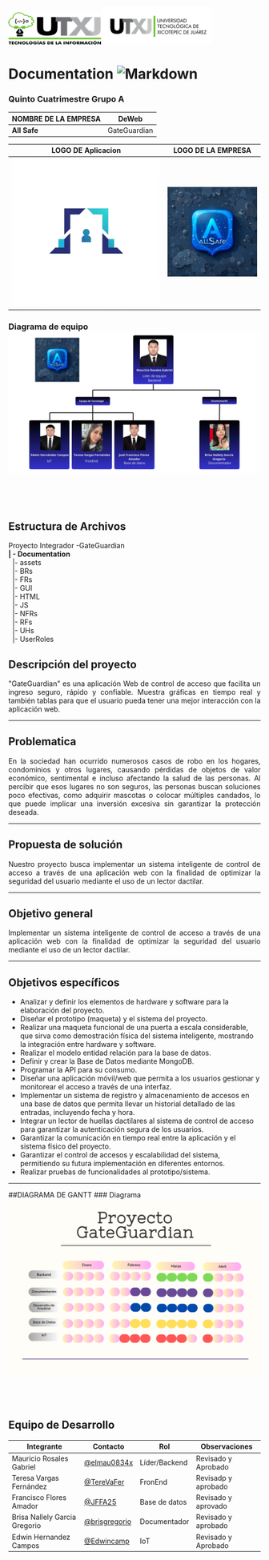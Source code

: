 ![UTXJ Logo](https://github.com/Brisgregorio/GateGuardian_Documentacion/blob/main/assets/utxj.png
) ![TI Logo]( https://github.com/Brisgregorio/GateGuardian_Documentacion/blob/main/assets/utxj2.png
)
# Documentation ![Markdown](https://img.shields.io/badge/markdown-%23000000.svg?style=for-the-badge&logo=markdown&logoColor=white)

### Quinto Cuatrimestre Grupo A

| NOMBRE DE LA EMPRESA | DeWeb |
|----------------------|-------|
| **All Safe**         | GateGuardian|

| LOGO DE Aplicacion        | LOGO DE LA EMPRESA       |
|------------------------|--------------------------|
| ![Logo de app](https://github.com/Brisgregorio/GateGuardian_Documentacion/blob/main/assets/WhatsApp%20Image%202025-04-01%20at%2010.31.09%20AM.jpeg) | ![Logo de la Empresa](https://github.com/Brisgregorio/GateGuardian_Documentacion/blob/main/assets/WhatsApp%20Image%202025-03-21%20at%201.58.59%20PM.jpeg) |

### Diagrama de equipo ![](https://github.com/Brisgregorio/GateGuardian_Documentacion/blob/main/assets/Agregar%20texto.png?raw=true) <br></br><br></br>

## Estructura de Archivos
Proyecto Integrador -GateGuardian<br>
**| - Documentation**<br>
&nbsp;&nbsp;|- assets<br>
&nbsp;&nbsp;|- BRs<br>
&nbsp;&nbsp;|- FRs<br>
&nbsp;&nbsp;|- GUI<br>
&nbsp;&nbsp;|- HTML<br>
&nbsp;&nbsp;|- JS<br>
&nbsp;&nbsp;|- NFRs<br>
&nbsp;&nbsp;|- RFs<br>
&nbsp;&nbsp;|- UHs<br>
&nbsp;&nbsp;|- UserRoles<br>

## Descripción del proyecto 
<p align="justify">
 "GateGuardian" es una aplicación Web de control de acceso que facilita un ingreso seguro, rápido y confiable. Muestra gráficas en tiempo real y también tablas para que el usuario pueda tener una mejor interacción con la aplicación web.
</p>
<hr>

## Problematica
<p align="justify">
En la sociedad han ocurrido numerosos casos de robo en los hogares, condominios y otros lugares, causando pérdidas de objetos de valor económico, sentimental e incluso afectando la salud de las personas. Al percibir que esos lugares no son seguros, las personas buscan soluciones poco efectivas, como adquirir mascotas o colocar múltiples candados, lo que puede implicar una inversión excesiva sin garantizar la protección deseada.
</p>
<hr>

## Propuesta de solución
<p align="justify">
Nuestro proyecto busca implementar un sistema inteligente de control de acceso a través de una aplicación web con la finalidad de optimizar la seguridad del usuario mediante el uso de un lector dactilar.
</p>
<hr>

## Objetivo general
<p align="justify">
Implementar un sistema inteligente de control de acceso a través de una aplicación web con la finalidad de optimizar la seguridad del usuario mediante el uso de un lector dactilar.
</p>
<hr>

## Objetivos específicos
<p align="justify"> 

- Analizar y definir los elementos de hardware y software para la elaboración del proyecto.
- Diseñar el prototipo (maqueta) y el sistema del proyecto.
- Realizar una maqueta funcional de una puerta a escala considerable, que sirva como demostración física del sistema inteligente, mostrando la integración entre hardware y software.
- Realizar el modelo entidad relación para la base de datos.
- Definir y crear la Base de Datos mediante MongoDB.
- Programar la API para su consumo.
- Diseñar una aplicación móvil/web que permita a los usuarios gestionar y monitorear el acceso a través de una interfaz.
- Implementar un sistema de registro y almacenamiento de accesos en una base de datos que permita llevar un historial detallado de las entradas, incluyendo fecha y hora.
- Integrar un lector de huellas dactilares al sistema de control de acceso para garantizar la autenticación segura de los usuarios.
- Garantizar la comunicación en tiempo real entre la aplicación y el sistema físico del proyecto.
- Garantizar el control de accesos y escalabilidad del sistema, permitiendo su futura implementación en diferentes entornos.
- Realizar pruebas de funcionalidades al prototipo/sistema.

</p>
<hr>

 ##DIAGRAMA DE GANTT
    ### Diagrama ![](https://github.com/Brisgregorio/GateGuardian_Documentacion/blob/main/assets/Horario%20escolar%20Planificador%20Agenda%20Doodle%20Colorido%20Morado%20(1).png?raw=true) <br></br><br></br>

## Equipo de Desarrollo
|Integrante|Contacto|Rol|Observaciones|
|----------|-------|---|-------------|
|Mauricio Rosales Gabriel                   |[@elmau0834x](https://github.com/elmau0834x)     |Líder/Backend |Revisado y Aprobado
|Teresa Vargas Fernández                    |[@TereVaFer](https://github.com/TereVaFer)       |FronEnd |Revisadp y aprobado|
|Francisco Flores Amador                    |[@JFFA25](https://github.com/JFFA25)             |Base de datos|Revisado y aprovado|
| Brisa Nallely Garcia Gregorio             |[@brisgregorio](https://github.com/Brisgregorio) |Documentador | Revisado y aprobado|
|Edwin Hernandez Campos                     |[@Edwincamp](https://github.com/Edwincamp)       |IoT|Revisado y Aprobado|
